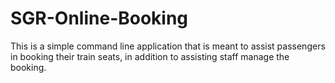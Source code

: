 # SGR-Online-Booking

This is a simple command line application that is meant to assist passengers in booking their train seats, in addition to assisting staff manage the booking.

